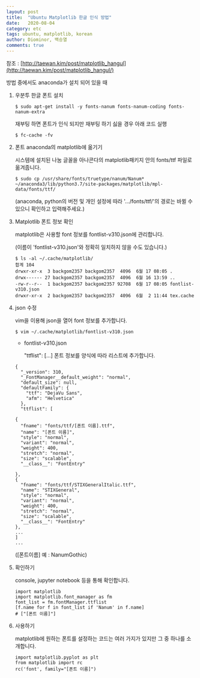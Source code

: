 ```yaml
---
layout: post
title:  "Ubuntu Matplotlib 한글 인식 방법"
date:   2020-08-04
category: etc
tags: ubuntu, matplotlib, korean
author: Diominor, 백승열
comments: true
---
```


참조 : [http://taewan.kim/post/matplotlib_hangul](http://taewan.kim/post/matplotlib_hangul/)

방법 중에서도 anaconda가 설치 되어 있을 때

1. 우분투 한글 폰트 설치
    ```
    $ sudo apt-get install -y fonts-nanum fonts-nanum-coding fonts-nanum-extra
    ```
    재부팅 하면 폰트가 인식 되지만 재부팅 하기 싫을 경우 아래 코드 실행
    ```
    $ fc-cache -fv
    ```
    
2. 폰트 anaconda의 matplotlib에 옮기기

   시스템에 설치된 나눔 글꼴을 아나콘다의 matplotlib패키지 안의 fonts/ttf 파일로 옮겨줍니다.
   ```
   $ sudo cp /usr/share/fonts/truetype/nanum/Nanum* ~/anaconda3/lib/python3.7/site-packages/matplotlib/mpl-data/fonts/ttf/
   ```
   (anaconda, python의 버전 및 개인 설정에 따라 '.../fonts/ttf/'의 경로는 바뀔 수 있으니 확인하고 입력해주세요.)
    
2. Matplotlib 폰트 정보 확인

    matplotlib은 사용할 font 정보를 fontlist-v310.json에 관리합니다.
    
    (이름이 'fontlist-v310.json'와 정확히 일치하지 않을 수도 있습니다.)
    ```
    $ ls -al ~/.cache/matplotlib/
    합계 104
    drwxr-xr-x  3 backgom2357 backgom2357  4096  6월 17 08:05 .
    drwx------ 27 backgom2357 backgom2357  4096  6월 16 13:59 ..
    -rw-r--r--  1 backgom2357 backgom2357 92708  6월 17 08:05 fontlist-v310.json
    drwxr-xr-x  2 backgom2357 backgom2357  4096  6월  2 11:44 tex.cache
    ```

3. json 수정

    vim을 이용해 json을 열어 font 정보를 추가합니다.
    ```
    $ vim ~/.cache/matplotlib/fontlist-v310.json
    ```
    
    - fontlist-v310.json
       
       "ttflist": \[...\] 폰트 정보를 양식에 따라 리스트에 추가합니다.
    ```
    {
      "_version": 310,
      "_FontManager__default_weight": "normal",
      "default_size": null,
      "defaultFamily": {
        "ttf": "DejaVu Sans",
        "afm": "Helvetica"
      },
      "ttflist": [
      
    { 
      "fname": "fonts/ttf/[폰트 이름].ttf",
      "name": "[폰트 이름]",
      "style": "normal",
      "variant": "normal",
      "weight": 400,
      "stretch": "normal",
      "size": "scalable",
      "__class__": "FontEntry"

    },
    {
      "fname": "fonts/ttf/STIXGeneralItalic.ttf",
      "name": "STIXGeneral",
      "style": "normal",
      "variant": "normal",
      "weight": 400,
      "stretch": "normal",
      "size": "scalable",
      "__class__": "FontEntry"
    },
    ...
    ]
    ...

    ```
    (\[폰트이름\] 예 : NanumGothic)
    

4. 확인하기
    
    console, jupyter notebook 등을 통해 확인합니다.
    ```
    import matplotlib
    import matplotlib.font_manager as fm
    font_list = fm.fontManager.ttflist
    [f.name for f in font_list if 'Nanum' in f.name]
    # ["[폰트 이름]"]
    ```
    
5. 사용하기

    matplotlib에 원하는 폰트를 설정하는 코드는 여러 가지가 있지만 그 중 하나를 소개합니다.
    ```
    import matplotlib.pyplot as plt
    from matplotlib import rc
    rc('font', family="[폰트 이름]")